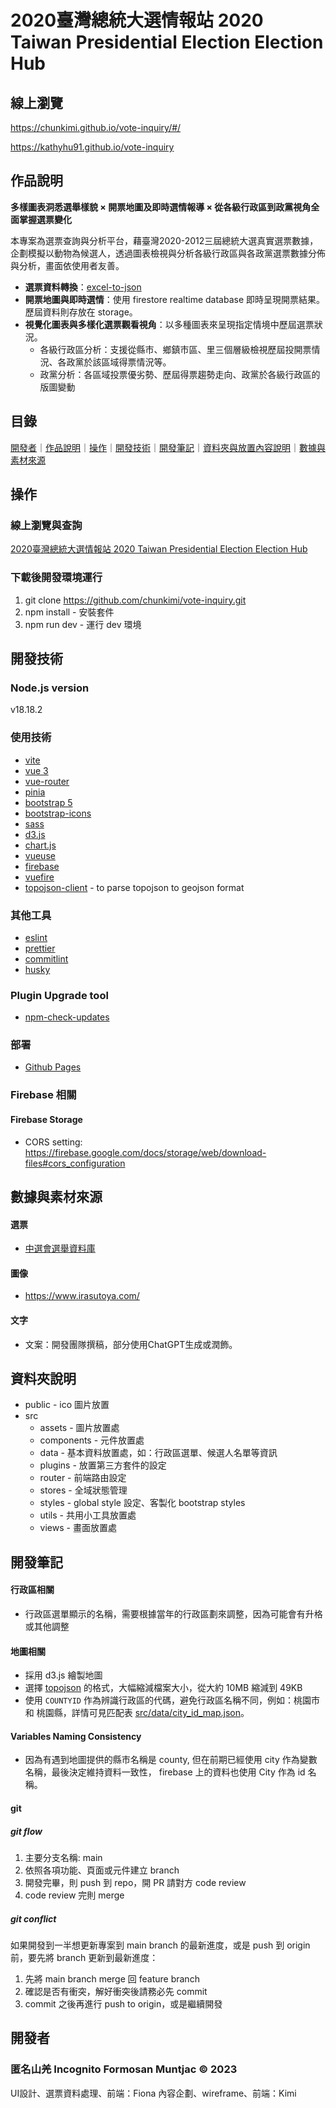 # 2020臺灣總統大選情報站 2020 Taiwan Presidential Election Election Hub

## 線上瀏覽

https://chunkimi.github.io/vote-inquiry/#/

https://kathyhu91.github.io/vote-inquiry

## 作品說明

**多樣圖表洞悉選舉樣貌 × 開票地圖及即時選情報導 × 從各級行政區到政黨視角全面掌握選票變化**

本專案為選票查詢與分析平台，藉臺灣2020-2012三屆總統大選真實選票數據，企劃模擬以動物為候選人，透過圖表檢視與分析各級行政區與各政黨選票數據分佈與分析，畫面依使用者友善。

- **選票資料轉換**：[excel-to-json](https://github.com/fionasgithub/excel-to-json)
- **開票地圖與即時選情**：使用 firestore realtime database 即時呈現開票結果。歷屆資料則存放在 storage。
- **視覺化圖表與多樣化選票觀看視角**：以多種圖表來呈現指定情境中歷屆選票狀況。
  - 各級行政區分析：支援從縣市、鄉鎮市區、里三個層級檢視歷屆投開票情況、各政黨於該區域得票情況等。
  - 政黨分析：各區域投票優劣勢、歷屆得票趨勢走向、政黨於各級行政區的版圖變動

## 目錄

[開發者](#開發者)｜[作品說明](#作品說明)｜[操作](#操作)｜[開發技術](#開發工具)｜[開發筆記](#開發筆記)｜[資料夾與放置內容說明](#資料夾與放置內容說明)｜[數據與素材來源](#數據與素材來源)

## 操作

### 線上瀏覽與查詢

[2020臺灣總統大選情報站 2020 Taiwan Presidential Election Election Hub](https://chunkimi.github.io/vote-inquiry/#/)

### 下載後開發環境運行

1. git clone https://github.com/chunkimi/vote-inquiry.git
1. npm install - 安裝套件
1. npm run dev - 運行 dev 環境

## 開發技術

### Node.js version

v18.18.2

### 使用技術

- [vite](https://vitejs.dev/)
- [vue 3](https://vuejs.org/)
- [vue-router](https://router.vuejs.org/)
- [pinia](https://pinia.vuejs.org/)
- [bootstrap 5](https://getbootstrap.com/)
- [bootstrap-icons](https://icons.getbootstrap.com/)
- [sass](https://sass-lang.com/)
- [d3.js](https://d3js.org/)
- [chart.js](https://www.chartjs.org/)
- [vueuse](https://vueuse.org/)
- [firebase](https://firebase.google.com/)
- [vuefire](https://vuefire.vuejs.org/)
- [topojson-client](https://github.com/topojson/topojson) - to parse topojson to geojson format

### 其他工具

- [eslint](https://eslint.org/)
- [prettier](https://prettier.io/)
- [commitlint](https://github.com/conventional-changelog/commitlint)
- [husky](https://typicode.github.io/husky/)

### Plugin Upgrade tool

- [npm-check-updates](https://www.npmjs.com/package/npm-check-updates)

### 部署

- [Github Pages](https://vitejs.dev/guide/static-deploy.html#github-pages)

### Firebase 相關

#### Firebase Storage

- CORS setting: <https://firebase.google.com/docs/storage/web/download-files#cors_configuration>

## 數據與素材來源

#### 選票

- [中選會選舉資料庫](https://db.cec.gov.tw/ElecTable/Election?type=President)

#### 圖像

- https://www.irasutoya.com/

#### 文字

- 文案：開發團隊撰稿，部分使用ChatGPT生成或潤飾。

## 資料夾說明

- public - ico 圖片放置
- src
  - assets - 圖片放置處
  - components - 元件放置處
  - data - 基本資料放置處，如：行政區選單、候選人名單等資訊
  - plugins - 放置第三方套件的設定
  - router - 前端路由設定
  - stores - 全域狀態管理
  - styles - global style 設定、客製化 bootstrap styles
  - utils - 共用小工具放置處
  - views - 畫面放置處

## 開發筆記

#### 行政區相關

- 行政區選單顯示的名稱，需要根據當年的行政區劃來調整，因為可能會有升格或其他調整

#### 地圖相關

- 採用 d3.js 繪製地圖
- 選擇 [topojson](src/data/tw-topo.json) 的格式，大幅縮減檔案大小，從大約 10MB 縮減到 49KB
- 使用 `COUNTYID` 作為辨識行政區的代碼，避免行政區名稱不同，例如：桃園市 和 桃園縣，詳情可見匹配表 [src/data/city_id_map.json](src/data/city_id_map.json)。

#### Variables Naming Consistency

- 因為有遇到地圖提供的縣市名稱是 county, 但在前期已經使用 city 作為變數名稱，最後決定維持資料一致性， firebase 上的資料也使用 City 作為 id 名稱。

#### git

##### git flow

1. 主要分支名稱: main
2. 依照各項功能、頁面或元件建立 branch
3. 開發完畢，則 push 到 repo，開 PR 請對方 code review
4. code review 完則 merge

##### git conflict

如果開發到一半想更新專案到 main branch 的最新進度，或是 push 到 origin 前，要先將 branch 更新到最新進度：

1. 先將 main branch merge 回 feature branch
2. 確認是否有衝突，解好衝突後請務必先 commit
3. commit 之後再進行 push to origin，或是繼續開發

## 開發者

### 匿名山羌 Incognito Formosan Muntjac © 2023

UI設計、選票資料處理、前端：Fiona
內容企劃、wireframe、前端：Kimi

